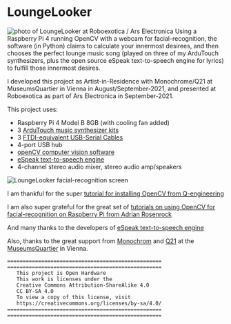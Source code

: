 # LoungeLooker
![photo of LoungeLooker at Roboexotica / Ars Electronica](http://cornfieldelectronics.com/cfe/images/projects/LoungeLooker_credit_screen_and_in_action_LR.jpg)
Using a Raspberry Pi 4 running OpenCV with a webcam for facial-recognition, the software (in Python) claims to calculate your innermost desirees, and then chooses the perfect lounge music song (played on three of my ArduTouch synthesizers, plus the open source eSpeak text-to-speech engine for lyrics) to fulfill those innermost desires.
  
I developed this project as Artist-in-Residence with Monochrome/Q21 at MuseumsQuartier in Vienna in August/September-2021, and presented at Roboexotica as part of Ars Electronica in September-2021.

This project uses:
* Raspberry Pi 4 Model B 8GB (with cooling fan added)
* 3 [ArduTouch music synthesizer kits](https://cornfieldelectronics.com/cfe/projects.php#ardutouch)
* 3 [FTDI-equivalent USB-Serial Cables](http://cornfieldelectronics.com/cfe/products/buy.php?productId=usbcable)
* 4-port USB hub
* [openCV computer vision software](https://opencv.org/)
* [eSpeak text-to-speech engine](http://espeak.sourceforge.net/)
* 4-channel stereo audio mixer, stereo audio amp/speakers

![LoungeLooker facial-recognition screen](http://cornfieldelectronics.com/cfe/images/projects/LoungeLooker_facial_recognition_screen_LR.jpg)

I am thankful for the super [tutorial for installing OpenCV from Q-engineering](https://qengineering.eu/install-opencv-4.5-on-raspberry-pi-4.html)

I am also super grateful for the great set of [tutorials on using OpenCV for facial-recognition on Raspberry Pi from Adrian Rosenrock](https://www.pyimagesearch.com/2018/06/25/raspberry-pi-face-recognition/)

And many thanks to the developers of [eSpeak text-to-speech engine](http://espeak.sourceforge.net)

Also, thanks to the great support from [Monochrom](https://www.monochrom.at/) and [Q21](https://www.mqw.at/institutionen/q21/artists-in-residence/mitch-altman) at the [MuseumsQuartier](https://www.mqw.at/mq-journal/mitch-altman-interview) in Vienna.

```
==================================================
==================================================
   This project is Open Hardware
   This work is licenses under the 
   Creative Commons Attribution-ShareAlike 4.0
   CC BY-SA 4.0
   To view a copy of this license, visit
   https://creativecommons.org/licenses/by-sa/4.0/
==================================================
==================================================
```
